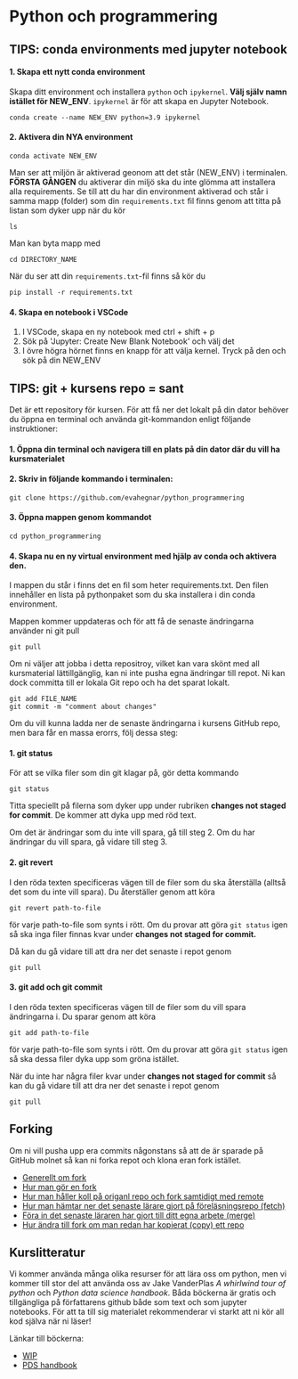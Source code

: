 # Python och programmering

## TIPS: conda environments med jupyter notebook

#### 1. Skapa ett nytt conda environment

Skapa ditt environment och installera `python` och `ipykernel`. __Välj själv namn istället för NEW_ENV__. `ipykernel` är för att skapa en Jupyter Notebook.

	conda create --name NEW_ENV python=3.9 ipykernel

#### 2. Aktivera din NYA environment

	conda activate NEW_ENV

Man ser att miljön är aktiverad geonom att det står (NEW_ENV) i terminalen. __FÖRSTA GÅNGEN__ du aktiverar din miljö ska du inte glömma att installera alla requirements. Se till att du har din environment aktiverad och står i samma mapp (folder) som din `requirements.txt` fil finns genom att titta på listan som dyker upp när du kör

	ls
Man kan byta mapp med 

	cd DIRECTORY_NAME

När du ser att din `requirements.txt`-fil finns så kör du

	pip install -r requirements.txt


#### 4. Skapa en notebook i VSCode

1. I VSCode, skapa en ny notebook med ctrl + shift + p
2. Sök på 'Jupyter: Create New Blank Notebook' och välj det
3. I övre högra hörnet finns en knapp för att välja kernel. Tryck på den och sök på din NEW_ENV

## TIPS: git + kursens repo = sant

Det är ett repository för kursen. För att få ner det lokalt på din dator behöver du öppna en terminal och använda git-kommandon enligt följande instruktioner:

#### 1. Öppna din terminal och navigera till en plats på din dator där du vill ha kursmaterialet

#### 2. Skriv in följande kommando i terminalen:
	
	git clone https://github.com/evahegnar/python_programmering

#### 3. Öppna mappen genom kommandot 
	
	cd python_programmering

#### 4. Skapa nu en ny virtual environment med hjälp av conda och aktivera den.

I mappen du står i finns det en fil som heter requirements.txt. Den filen innehåller en lista på pythonpaket som du ska installera i din conda environment. 

Mappen kommer uppdateras och för att få de senaste ändringarna använder ni git pull

	git pull

Om ni väljer att jobba i detta repositroy, vilket kan vara skönt med all kursmaterial lättillgänglig, kan ni inte pusha egna ändringar till repot. Ni kan dock committa till er lokala Git repo och ha det sparat lokalt. 

	git add FILE_NAME
	git commit -m "comment about changes"

Om du vill kunna ladda ner de senaste ändringarna i kursens GitHub repo, men bara får en massa erorrs, följ dessa steg:

#### 1. git status
För att se vilka filer som din git klagar på, gör detta kommando
	
	git status

Titta speciellt på filerna som dyker upp under rubriken __changes not staged for commit__. De kommer att dyka upp med röd text.

Om det är ändringar som du inte vill spara, gå till steg 2. Om du har ändringar du vill spara, gå vidare till steg 3.

#### 2. git revert

I den röda texten specificeras vägen till de filer som du ska återställa (alltså det som du inte vill spara). Du återställer genom att köra

	git revert path-to-file

för varje path-to-file som synts i rött. Om du provar att göra `git status` igen så ska inga filer finnas kvar under __changes not staged for commit.__

Då kan du gå vidare till att dra ner det senaste i repot genom

	git pull

#### 3. git add och git commit

I den röda texten specificeras vägen till de filer som du vill spara ändringarna i. Du sparar genom att köra
	
	git add path-to-file

för varje path-to-file som synts i rött. Om du provar att göra `git status` igen så ska dessa filer dyka upp som gröna istället.

När du inte har några filer kvar under __changes not staged for commit__ så kan du gå vidare till att dra ner det senaste i repot genom

	git pull


## Forking

Om ni vill pusha upp era commits någonstans så att de är sparade på GitHub molnet så kan ni forka repot och klona eran fork istället.

 - [Generellt om fork](https://docs.github.com/en/pull-requests/collaborating-with-pull-requests/working-with-forks/about-forks)
 - [Hur man gör en fork](https://docs.github.com/en/enterprise-server@3.0/get-started/quickstart/fork-a-repo)
 - [Hur man håller koll på origanl repo och fork samtidigt med remote](https://docs.github.com/en/pull-requests/collaborating-with-pull-requests/working-with-forks/configuring-a-remote-for-a-fork)
 - [Hur man hämtar ner det senaste lärare gjort på föreläsningsrepo (fetch)](https://docs.github.com/en/pull-requests/collaborating-with-pull-requests/working-with-forks/syncing-a-fork)
 - [Föra in det senaste läraren har gjort till ditt egna arbete (merge)](https://docs.github.com/en/pull-requests/collaborating-with-pull-requests/working-with-forks/merging-an-upstream-repository-into-your-fork )
 - [Hur ändra till fork om man redan har kopierat (copy) ett repo](https://admcpr.com/what-the-fork/)



## Kurslitteratur

Vi kommer använda många olika resurser för att lära oss om python, men vi kommer till stor del att använda oss av Jake VanderPlas *A whirlwind tour of python* och *Python data science handbook*. 
Båda böckerna är gratis och tillgängliga på författarens github både som text och som jupyter notebooks. För att ta till sig materialet rekommenderar vi starkt att ni kör all kod själva när ni läser!

Länkar till böckerna:
- [WIP](https://jakevdp.github.io/WhirlwindTourOfPython/) 
- [PDS handbook](https://jakevdp.github.io/PythonDataScienceHandbook/)




